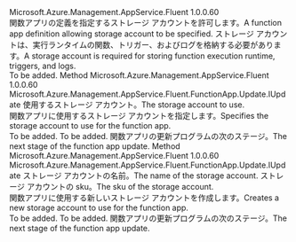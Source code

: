 <Type Name="IWithStorageAccount" FullName="Microsoft.Azure.Management.AppService.Fluent.FunctionApp.Update.IWithStorageAccount">
  <TypeSignature Language="C#" Value="public interface IWithStorageAccount" />
  <TypeSignature Language="ILAsm" Value=".class public interface auto ansi abstract IWithStorageAccount" />
  <TypeSignature Language="DocId" Value="T:Microsoft.Azure.Management.AppService.Fluent.FunctionApp.Update.IWithStorageAccount" />
  <TypeSignature Language="VB.NET" Value="Public Interface IWithStorageAccount" />
  <TypeSignature Language="F#" Value="type IWithStorageAccount = interface" />
  <AssemblyInfo>
    <AssemblyName>Microsoft.Azure.Management.AppService.Fluent</AssemblyName>
    <AssemblyVersion>1.0.0.60</AssemblyVersion>
  </AssemblyInfo>
  <Interfaces />
  <Docs>
    <summary>
            <span data-ttu-id="f92d1-101">関数アプリの定義を指定するストレージ アカウントを許可します。</span><span class="sxs-lookup"><span data-stu-id="f92d1-101">A function app definition allowing storage account to be specified.</span></span>
            <span data-ttu-id="f92d1-102">ストレージ アカウントは、実行ランタイムの関数、トリガー、およびログを格納する必要があります。</span><span class="sxs-lookup"><span data-stu-id="f92d1-102">A storage account is required for storing function execution runtime, triggers, and logs.</span></span>
            </summary>
    <remarks>To be added.</remarks>
  </Docs>
  <Members>
    <Member MemberName="WithExistingStorageAccount">
      <MemberSignature Language="C#" Value="public Microsoft.Azure.Management.AppService.Fluent.FunctionApp.Update.IUpdate WithExistingStorageAccount (Microsoft.Azure.Management.Storage.Fluent.IStorageAccount storageAccount);" />
      <MemberSignature Language="ILAsm" Value=".method public hidebysig newslot virtual instance class Microsoft.Azure.Management.AppService.Fluent.FunctionApp.Update.IUpdate WithExistingStorageAccount(class Microsoft.Azure.Management.Storage.Fluent.IStorageAccount storageAccount) cil managed" />
      <MemberSignature Language="DocId" Value="M:Microsoft.Azure.Management.AppService.Fluent.FunctionApp.Update.IWithStorageAccount.WithExistingStorageAccount(Microsoft.Azure.Management.Storage.Fluent.IStorageAccount)" />
      <MemberSignature Language="VB.NET" Value="Public Function WithExistingStorageAccount (storageAccount As IStorageAccount) As IUpdate" />
      <MemberSignature Language="F#" Value="abstract member WithExistingStorageAccount : Microsoft.Azure.Management.Storage.Fluent.IStorageAccount -&gt; Microsoft.Azure.Management.AppService.Fluent.FunctionApp.Update.IUpdate" Usage="iWithStorageAccount.WithExistingStorageAccount storageAccount" />
      <MemberType>Method</MemberType>
      <AssemblyInfo>
        <AssemblyName>Microsoft.Azure.Management.AppService.Fluent</AssemblyName>
        <AssemblyVersion>1.0.0.60</AssemblyVersion>
      </AssemblyInfo>
      <ReturnValue>
        <ReturnType>Microsoft.Azure.Management.AppService.Fluent.FunctionApp.Update.IUpdate</ReturnType>
      </ReturnValue>
      <Parameters>
        <Parameter Name="storageAccount" Type="Microsoft.Azure.Management.Storage.Fluent.IStorageAccount" />
      </Parameters>
      <Docs>
        <param name="storageAccount"><span data-ttu-id="f92d1-103">使用するストレージ アカウント。</span><span class="sxs-lookup"><span data-stu-id="f92d1-103">The storage account to use.</span></span></param>
        <summary>
            <span data-ttu-id="f92d1-104">関数アプリに使用するストレージ アカウントを指定します。</span><span class="sxs-lookup"><span data-stu-id="f92d1-104">Specifies the storage account to use for the function app.</span></span>
            </summary>
        <returns>To be added.</returns>
        <remarks>To be added.</remarks>
        <return><span data-ttu-id="f92d1-105">関数アプリの更新プログラムの次のステージ。</span><span class="sxs-lookup"><span data-stu-id="f92d1-105">The next stage of the function app update.</span></span></return>
      </Docs>
    </Member>
    <Member MemberName="WithNewStorageAccount">
      <MemberSignature Language="C#" Value="public Microsoft.Azure.Management.AppService.Fluent.FunctionApp.Update.IUpdate WithNewStorageAccount (string name, Microsoft.Azure.Management.Storage.Fluent.Models.SkuName sku);" />
      <MemberSignature Language="ILAsm" Value=".method public hidebysig newslot virtual instance class Microsoft.Azure.Management.AppService.Fluent.FunctionApp.Update.IUpdate WithNewStorageAccount(string name, valuetype Microsoft.Azure.Management.Storage.Fluent.Models.SkuName sku) cil managed" />
      <MemberSignature Language="DocId" Value="M:Microsoft.Azure.Management.AppService.Fluent.FunctionApp.Update.IWithStorageAccount.WithNewStorageAccount(System.String,Microsoft.Azure.Management.Storage.Fluent.Models.SkuName)" />
      <MemberSignature Language="VB.NET" Value="Public Function WithNewStorageAccount (name As String, sku As SkuName) As IUpdate" />
      <MemberSignature Language="F#" Value="abstract member WithNewStorageAccount : string * Microsoft.Azure.Management.Storage.Fluent.Models.SkuName -&gt; Microsoft.Azure.Management.AppService.Fluent.FunctionApp.Update.IUpdate" Usage="iWithStorageAccount.WithNewStorageAccount (name, sku)" />
      <MemberType>Method</MemberType>
      <AssemblyInfo>
        <AssemblyName>Microsoft.Azure.Management.AppService.Fluent</AssemblyName>
        <AssemblyVersion>1.0.0.60</AssemblyVersion>
      </AssemblyInfo>
      <ReturnValue>
        <ReturnType>Microsoft.Azure.Management.AppService.Fluent.FunctionApp.Update.IUpdate</ReturnType>
      </ReturnValue>
      <Parameters>
        <Parameter Name="name" Type="System.String" />
        <Parameter Name="sku" Type="Microsoft.Azure.Management.Storage.Fluent.Models.SkuName" />
      </Parameters>
      <Docs>
        <param name="name"><span data-ttu-id="f92d1-106">ストレージ アカウントの名前。</span><span class="sxs-lookup"><span data-stu-id="f92d1-106">The name of the storage account.</span></span></param>
        <param name="sku"><span data-ttu-id="f92d1-107">ストレージ アカウントの sku。</span><span class="sxs-lookup"><span data-stu-id="f92d1-107">The sku of the storage account.</span></span></param>
        <summary>
            <span data-ttu-id="f92d1-108">関数アプリに使用する新しいストレージ アカウントを作成します。</span><span class="sxs-lookup"><span data-stu-id="f92d1-108">Creates a new storage account to use for the function app.</span></span>
            </summary>
        <returns>To be added.</returns>
        <remarks>To be added.</remarks>
        <return><span data-ttu-id="f92d1-109">関数アプリの更新プログラムの次のステージ。</span><span class="sxs-lookup"><span data-stu-id="f92d1-109">The next stage of the function app update.</span></span></return>
      </Docs>
    </Member>
  </Members>
</Type>